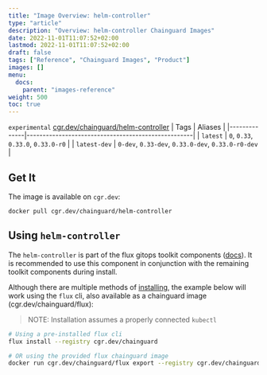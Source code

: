 ```yaml
---
title: "Image Overview: helm-controller"
type: "article"
description: "Overview: helm-controller Chainguard Images"
date: 2022-11-01T11:07:52+02:00
lastmod: 2022-11-01T11:07:52+02:00
draft: false
tags: ["Reference", "Chainguard Images", "Product"]
images: []
menu:
  docs:
    parent: "images-reference"
weight: 500
toc: true
---
```


`experimental` [cgr.dev/chainguard/helm-controller](https://github.com/chainguard-images/images/tree/main/images/helm-controller)
| Tags         | Aliases                                            |
|--------------|----------------------------------------------------|
| `latest`     | `0`, `0.33`, `0.33.0`, `0.33.0-r0`                 |
| `latest-dev` | `0-dev`, `0.33-dev`, `0.33.0-dev`, `0.33.0-r0-dev` |



## Get It

The image is available on `cgr.dev`:

```
docker pull cgr.dev/chainguard/helm-controller
```

## Using `helm-controller`

The `helm-controller` is part of the flux gitops toolkit components ([docs](https://fluxcd.io/flux/components/)). It is recommended to use this component in conjunction with the remaining toolkit components during install.

Although there are multiple methods of [installing](https://fluxcd.io/flux/installation/), the example below will work using the `flux` cli, also available as a chainguard image (cgr.dev/chainguard/flux):

> NOTE: Installation assumes a properly connected `kubectl`

```bash
# Using a pre-installed flux cli
flux install --registry cgr.dev/chainguard

# OR using the provided flux chainguard image
docker run cgr.dev/chainguard/flux export --registry cgr.dev/chainguard | kubectl apply -f -
```

